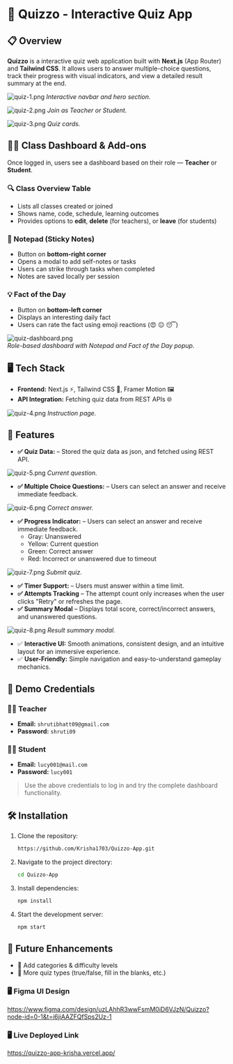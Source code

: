 # 🎯 Quizzo - Interactive Quiz App

## 📋 Overview
**Quizzo** is a interactive quiz web application built with **Next.js** (App Router) and **Tailwind CSS**. It allows users to answer multiple-choice questions, track their progress with visual indicators, and view a detailed result summary at the end.

![quiz-1.png](/public/Screenshots/hero-section.png)
*Interactive navbar and hero section.*

![quiz-2.png](/public/Screenshots/join.png)
*Join as Teacher or Student.*

![quiz-3.png](/public/Screenshots/cards.png)
*Quiz cards.*

## 🧑‍🏫 Class Dashboard & Add-ons

Once logged in, users see a dashboard based on their role — **Teacher** or **Student**.

### 🔍 Class Overview Table
- Lists all classes created or joined
- Shows name, code, schedule, learning outcomes
- Provides options to **edit**, **delete** (for teachers), or **leave** (for students)

### 📝 Notepad (Sticky Notes)
- Button on **bottom-right corner**
- Opens a modal to add self-notes or tasks
- Users can strike through tasks when completed
- Notes are saved locally per session

### 💡 Fact of the Day
- Button on **bottom-left corner**
- Displays an interesting daily fact
- Users can rate the fact using emoji reactions (😍 😐 😴)

![quiz-dashboard.png](/public/Screenshots/dashboard.png)  
*Role-based dashboard with Notepad and Fact of the Day popup.*

## 🖥️ Tech Stack
- **Frontend:** Next.js ⚡, Tailwind CSS 🎨, Framer Motion 🖼️
- **API Integration:** Fetching quiz data from REST APIs 🌐

![quiz-4.png](/public/Screenshots/instruction.png)
*Instruction page.*

## 🚀 Features
- **✅ Quiz Data:** – Stored the quiz data as json, and fetched using REST API.

![quiz-5.png](/public/Screenshots/current-question.png)
*Current question.*

- **✅ Multiple Choice Questions:** – Users can select an answer and receive immediate feedback.

![quiz-6.png](/public/Screenshots/correct.png)
*Correct answer.*

- **✅ Progress Indicator:** – Users can select an answer and receive immediate feedback.
    - Gray: Unanswered
    - Yellow: Current question
    - Green: Correct answer
    - Red: Incorrect or unanswered due to timeout

![quiz-7.png](/public/Screenshots/submit.png)
*Submit quiz.*

- **✅ Timer Support:** – Users must answer within a time limit.
- **✅ Attempts Tracking** – The attempt count only increases when the user clicks "Retry" or refreshes the page.
- **✅ Summary Modal** – Displays total score, correct/incorrect answers, and unanswered questions.

![quiz-8.png](/public/Screenshots/result.png)
*Result summary modal.*

- ✅ **Interactive UI:** Smooth animations, consistent design, and an intuitive layout for an immersive experience.
- ✅ **User-Friendly:** Simple navigation and easy-to-understand gameplay mechanics.

## 🔐 Demo Credentials

### 👨‍🏫 Teacher
- **Email:** `shrutibhatt09@gmail.com`  
- **Password:** `shruti09`

### 👩‍🎓 Student
- **Email:** `lucy001@mail.com`  
- **Password:** `lucy001`

> Use the above credentials to log in and try the complete dashboard functionality.

## 🛠️ Installation
1. Clone the repository:
   ```bash
   https://github.com/Krisha1703/Quizzo-App.git
   ```
2. Navigate to the project directory:
   ```bash
   cd Quizzo-App
   ```
3. Install dependencies:
   ```bash
   npm install
   ```
4. Start the development server:
   ```bash
   npm start
   ```
## 📢 Future Enhancements
- 🚀 Add categories & difficulty levels
- 🚀 More quiz types (true/false, fill in the blanks, etc.)

### 🖥️ Figma UI Design
https://www.figma.com/design/uzLAhhR3wwFsmM0iD6VJzN/Quizzo?node-id=0-1&t=i6jiAAZFQfSps2Uz-1

### 🖥️ Live Deployed Link
https://quizzo-app-krisha.vercel.app/


